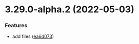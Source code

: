 # 3.29.0-alpha.2 (2022-05-03)


### Features

* add files ([ea6d073](https://github.com/purocean/yank-note-extension/commit/ea6d073d3a3f6f51936c964652898c5ca287d04f))
